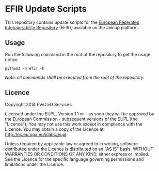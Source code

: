 EFIR Update Scripts
====================

This repository contains update scripts for the
[European Federated Interoperability Repository][EFIR] (EFIR),
available on the Joinup platform.

[EFIR]: https://joinup.ec.europa.eu/catalogue/repository


Usage
------

Run the following command in the root of the repository to get the usage notice.

    python3 -m efir -h

*Note: all commands shall be executed from the root of the repository.*


Licence
--------

Copyright 2014 PwC EU Services

Licensed under the EUPL, Version 1.1 or - as soon they
will be approved by the European Commission - subsequent
versions of the EUPL (the "Licence");
You may not use this work except in compliance with the
Licence.
You may obtain a copy of the Licence at:
<http://ec.europa.eu/idabc/eupl>

Unless required by applicable law or agreed to in
writing, software distributed under the Licence is
distributed on an "AS IS" basis,
WITHOUT WARRANTIES OR CONDITIONS OF ANY KIND, either
express or implied.
See the Licence for the specific language governing
permissions and limitations under the Licence.
